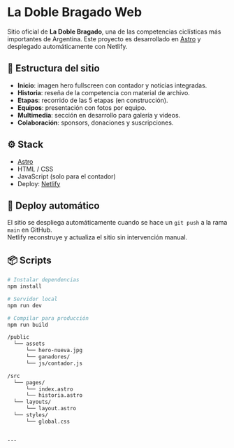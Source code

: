 # La Doble Bragado Web

Sitio oficial de **La Doble Bragado**, una de las competencias ciclísticas más importantes de Argentina. Este proyecto es desarrollado en [Astro](https://astro.build/) y desplegado automáticamente con Netlify.

## 🏁 Estructura del sitio

- **Inicio**: imagen hero fullscreen con contador y noticias integradas.
- **Historia**: reseña de la competencia con material de archivo.
- **Etapas**: recorrido de las 5 etapas (en construcción).
- **Equipos**: presentación con fotos por equipo.
- **Multimedia**: sección en desarrollo para galería y videos.
- **Colaboración**: sponsors, donaciones y suscripciones.

## ⚙️ Stack

- [Astro](https://astro.build/)  
- HTML / CSS  
- JavaScript (solo para el contador)
- Deploy: [Netlify](https://www.netlify.com/)

## 🚀 Deploy automático

El sitio se despliega automáticamente cuando se hace un `git push` a la rama `main` en GitHub.  
Netlify reconstruye y actualiza el sitio sin intervención manual.

## 📦 Scripts

```bash
# Instalar dependencias
npm install

# Servidor local
npm run dev

# Compilar para producción
npm run build

/public
  └── assets
      └── hero-nueva.jpg
      └── ganadores/
      └── js/contador.js

/src
  └── pages/
      └── index.astro
      └── historia.astro
  └── layouts/
      └── layout.astro
  └── styles/
      └── global.css


---

